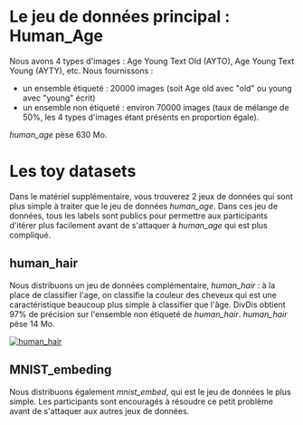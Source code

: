 # Le jeu de données principal : Human_Age

Nous avons 4 types d'images : Age Young Text Old (AYTO), Age Young Text Young (AYTY), etc. Nous fournissons :
- un ensemble étiqueté : 20000 images (soit Age old avec "old" ou young avec "young" écrit)
- un ensemble non étiqueté : environ 70000 images (taux de mélange de 50%, les 4 types d'images étant présents en proportion égale). 

*human_age* pèse 630 Mo.


# Les toy datasets

Dans le matériel supplémentaire, vous trouverez 2 jeux de données qui sont plus simple à traiter que le jeu de données *human_age*. Dans ces jeu de données, tous les labels sont publics pour permettre aux participants d'itérer plus facilement avant de s'attaquer à *human_age* qui est plus compliqué.

## human_hair

Nous distribuons un jeu de données complémentaire, *human_hair* : à la place de classifier l'age, on classifie la couleur des cheveux qui est une caractéristique beaucoup plus simple à classifier que l'âge.
DivDis obtient 97% de précision sur l'ensemble non étiqueté de *human_hair*.
*human_hair* pèse 14 Mo.

[ ![human_hair](https://github.com/EffiSciencesResearch/challenge_data_ens_2023/blob/main/assets/human_hair.png?raw=true)](https://www.effisciences.org/)

## MNIST_embeding

Nous distribuons également *mnist_embed*, qui est le jeu de données le plus simple. Les participants sont encouragés à résoudre ce petit problème avant de s'attaquer aux autres jeux de données.